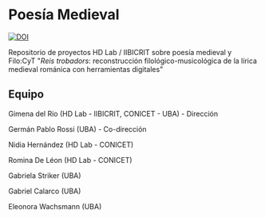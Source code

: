 # Poesía Medieval

[![DOI](https://zenodo.org/badge/215438929.svg)](https://zenodo.org/badge/latestdoi/215438929)

Repositorio de proyectos HD Lab / IIBICRIT sobre poesía medieval y Filo:CyT "_Reis trobadors_: reconstrucción filológico-musicológica de la lírica medieval románica con herramientas digitales"


## Equipo 


  Gimena del Rio (HD Lab - IIBICRIT, CONICET - UBA) - Dirección
	
  Germán Pablo Rossi (UBA) - Co-dirección
	
  Nidia Hernández (HD Lab - CONICET)
	
  Romina De Léon (HD Lab - CONICET)
	
  Gabriela Striker (UBA)
	
  Gabriel Calarco (UBA)
	
  Eleonora Wachsmann (UBA)

